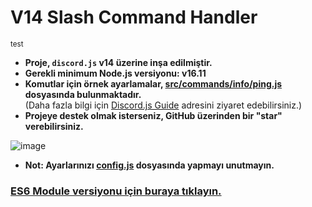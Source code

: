 # V14 Slash Command Handler
<sub>test
- **Proje, `discord.js` v14 üzerine inşa edilmiştir.**
- **Gerekli minimum Node.js versiyonu: v16.11**
- **Komutlar için örnek ayarlamalar, [src/commands/info/ping.js](https://github.com/memte/v14-slash-command-handler/blob/main/src/commands/info/ping.js) dosyasında bulunmaktadır.**  
  (Daha fazla bilgi için [Discord.js Guide](https://discordjs.guide/slash-commands/advanced-creation.html) adresini ziyaret edebilirsiniz.)
- **Projeye destek olmak isterseniz, GitHub üzerinden bir "star" verebilirsiniz.**

![image](https://user-images.githubusercontent.com/63320170/175336722-373eaf92-1454-4bce-b97c-e8a629c2628e.png)

- **Not: Ayarlarınızı [config.js](https://github.com/memte/v14-slash-command-handler/blob/main/src/config.js) dosyasında yapmayı unutmayın.**

### [ES6 Module versiyonu için buraya tıklayın.](https://github.com/memte/v14-slash-command-handler/tree/es6)